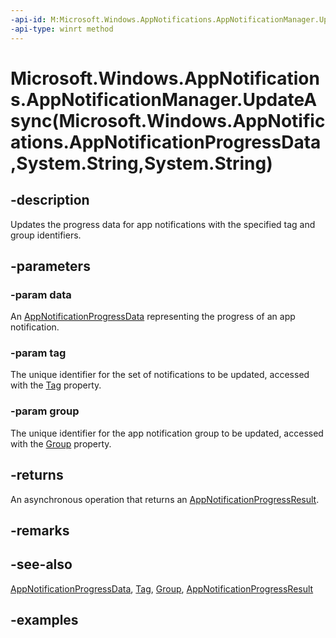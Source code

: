 ```yaml
---
-api-id: M:Microsoft.Windows.AppNotifications.AppNotificationManager.UpdateAsync(Microsoft.Windows.AppNotifications.AppNotificationProgressData,System.String,System.String)
-api-type: winrt method
---
```


# Microsoft.Windows.AppNotifications.AppNotificationManager.UpdateAsync(Microsoft.Windows.AppNotifications.AppNotificationProgressData,System.String,System.String)

<!--
public Windows.Foundation.IAsyncOperation<Microsoft.Windows.AppNotifications.AppNotificationProgressResult> UpdateAsync (Microsoft.Windows.AppNotifications.AppNotificationProgressData data, string tag, string group);
-->


## -description

Updates the progress data for app notifications with the specified tag and group identifiers.

## -parameters

### -param data

An [AppNotificationProgressData](xref:Microsoft.Windows.AppNotifications.AppNotificationProgressData) representing the progress of an app notification.

### -param tag

The unique identifier for the set of notifications to be updated, accessed with the [Tag](xref:Microsoft.Windows.AppNotifications.AppNotification.Tag) property.

### -param group

The unique identifier for the app notification group to be updated, accessed with the [Group](xref:Microsoft.Windows.AppNotifications.AppNotification.Group) property.

## -returns

An asynchronous operation that returns an [AppNotificationProgressResult](xref:Microsoft.Windows.AppNotifications.AppNotificationProgressResult).

## -remarks

## -see-also

[AppNotificationProgressData](xref:Microsoft.Windows.AppNotifications.AppNotificationProgressData), [Tag](xref:Microsoft.Windows.AppNotifications.AppNotification.Tag), [Group](xref:Microsoft.Windows.AppNotifications.AppNotification.Group), [AppNotificationProgressResult](xref:Microsoft.Windows.AppNotifications.AppNotificationProgressResult)

## -examples



